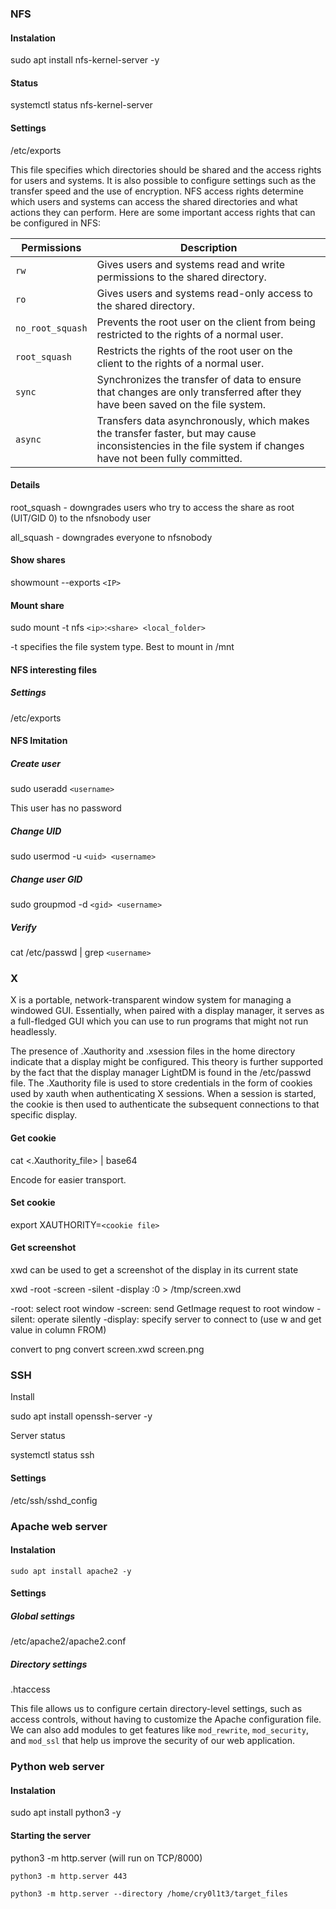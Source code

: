 ### NFS

#### Instalation

sudo apt install nfs-kernel-server -y

#### Status

systemctl status nfs-kernel-server

#### Settings

/etc/exports

This file specifies which directories should be shared and the access rights for users and systems. It is also possible to configure settings such as the transfer speed and the use of encryption. NFS access rights determine which users and systems can access the shared directories and what actions they can perform. Here are some important access rights that can be configured in NFS:

| **Permissions** | **Description**                                                                                                                                      |
| --------------------- | ---------------------------------------------------------------------------------------------------------------------------------------------------------- |
| `rw`                | Gives users and systems read and write permissions to the shared directory.                                                                                |
| `ro`                | Gives users and systems read-only access to the shared directory.                                                                                          |
| `no_root_squash`    | Prevents the root user on the client from being restricted to the rights of a normal user.                                                                 |
| `root_squash`       | Restricts the rights of the root user on the client to the rights of a normal user.                                                                        |
| `sync`              | Synchronizes the transfer of data to ensure that changes are only transferred after they have been saved on the file system.                               |
| `async`             | Transfers data asynchronously, which makes the transfer faster, but may cause inconsistencies in the file system if changes have not been fully committed. |

#### Details

root_squash - downgrades users who try to access the share as root (UIT/GID 0) to the nfsnobody user

all_squash - downgrades everyone to nfsnobody

#### Show shares

showmount --exports `<IP>`

#### Mount share

sudo mount -t nfs `<ip>`:`<share> <local_folder>`

-t specifies the file system type. Best to mount in /mnt

#### NFS interesting files

##### Settings

/etc/exports

#### NFS Imitation

##### Create user

sudo useradd `<username>`

This user has no password

##### Change UID

sudo usermod -u `<uid> <username>`

##### Change user GID

sudo groupmod -d `<gid> <username>`

##### Verify

cat /etc/passwd | grep `<username>`

### X

X is a portable, network-transparent window system for managing a windowed GUI. Essentially, when paired with a display manager, it serves as a full-fledged GUI which you can use to run programs that might not run headlessly.

The presence of .Xauthority and .xsession files in the home directory indicate that a display might be configured. This theory is further supported by the fact that
the display manager LightDM is found in the /etc/passwd file.
The .Xauthority file is used to store credentials in the form of cookies used by xauth when authenticating X sessions. When a session is started, the cookie is then used to authenticate the subsequent connections to that specific display.

#### Get cookie

cat <.Xauthority_file> | base64

Encode for easier transport.

#### Set cookie

export XAUTHORITY=`<cookie file>`

#### Get screenshot

xwd can be used to get a screenshot of the display in its current state

xwd -root -screen -silent -display :0 > /tmp/screen.xwd

-root: select root window
-screen: send GetImage request to root window
-silent: operate silently
-display: specify server to connect to (use w and get value in column FROM)

convert to png convert screen.xwd screen.png

### SSH

Install

sudo apt install openssh-server -y

Server status

systemctl status ssh

#### Settings

/etc/ssh/sshd_config


### Apache web server

#### Instalation

```shell-session
sudo apt install apache2 -y
```

#### Settings

##### Global settings

/etc/apache2/apache2.conf

##### Directory settings

.htaccess

This file allows us to configure certain directory-level settings, such as access controls, without having to customize the Apache configuration file. We can also add modules to get features like `mod_rewrite`, `mod_security`, and `mod_ssl` that help us improve the security of our web application.


### Python web server

#### Instalation

sudo apt install python3 -y

#### Starting the server

python3 -m http.server (will run on TCP/8000)

```shell-session
python3 -m http.server 443
```

```shell-session
python3 -m http.server --directory /home/cry0l1t3/target_files
```
